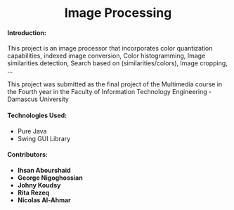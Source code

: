 <h1 align = 'center'>Image Processing</h1>
<h4>Introduction: </h4>
<p>This project is an image processor that incorporates color quantization capabilities, indexed image conversion, Color histogramming, Image similarities detection, Search based on (similarities/colors), Image cropping, ...<br/>
</p>

<p>This project was submitted as the final project of the Multimedia course in the Fourth year in the Faculty of Information Technology Engineering - Damascus University</p>


<h4>Technologies Used: </h4><ul>
<li>Pure Java</li>
<li>Swing GUI Library</li>
</ul>


<footer>
<h4><strong>Contributors:<strong></h4>
<ul>
  <li>Ihsan Abourshaid</li>
  <li>George Nigoghossian</li>
  <li>Johny Koudsy</li>
  <li>Rita Rezeq</li>
  <li>Nicolas Al-Ahmar</li>
</ul>
</footer>
